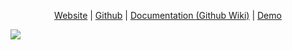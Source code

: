 <div align="center">

[Website](http://archivebox.io/) | [Github](https://github.com/pirate/ArchiveBox) | [Documentation (Github Wiki)](https://github.com/pirate/ArchiveBox/wiki) | [Demo](https://archive.sweeting.me)

</div>

![](https://i.imgur.com/8y6hvZa.png)